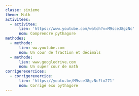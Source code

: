 ```yaml
---
classe: sixieme
theme: Math
activitees:
  - activitee:
      lien: 'https://www.youtube.com/watch?v=M9sceJ8gzNc'
      nom: Comprendre pythagore
methodes:
  - methode:
      lien: ww.youtube.com
      nom: Un cour de fraction et décimals
  - methode:
      lien: www.googledrive.com
      nom: Un super cour de math
corrigerexercices:
  - corrigerexercice:
      lien: 'https://youtu.be/M9sceJ8gzNc?t=271'
      nom: Corrigé exo pythagore
---
```


